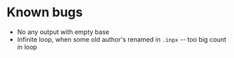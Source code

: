 # Known bugs

  * No any output with empty base
  * Infinite loop, when some old author's renamed in `.inpx` -- too big count in loop
